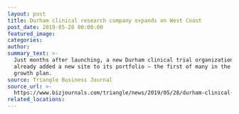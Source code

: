 ```yaml
---
layout: post
title: Durham clinical research company expands on West Coast
post_date: 2019-05-28 00:00:00
featured_image:
categories:
author:
summary_text: >-
  Just months after launching, a new Durham clinical trial organization has
  already added a new site to its portfolio – the first of many in the company's
  growth plan.
source: Triangle Business Journal
source_url: >-
  https://www.bizjournals.com/triangle/news/2019/05/28/durham-clinical-research-company-expands.html
related_locations:
---
```


